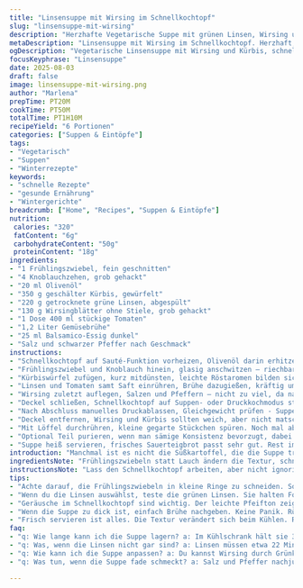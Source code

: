 ```yaml
---
title: "Linsensuppe mit Wirsing im Schnellkochtopf"
slug: "linsensuppe-mit-wirsing"
description: "Herzhafte Vegetarische Suppe mit grünen Linsen, Wirsing und Kürbis statt Süßkartoffel, abgeschmeckt mit Balsamico-Essig. Schnell im Schnellkochtopf zubereitet, kräftig und wärmend mit vielen Gemüsestückchen und einer feinen Knoblauchnote. Für Flexibilität glutenfrei, milchfrei, vegan. Perfekte Gemüseeinlage, dicklich cremig nach dem Pürieren oder stückig gehalten. Lauwarm servieren, passt gut zu frischem Brot. Tolle Winterspeise, die satt macht und nussig schmeckt."
metaDescription: "Linsensuppe mit Wirsing im Schnellkochtopf. Herzhaft, cremig und wärmend. Ideal für den Winter."
ogDescription: "Vegetarische Linsensuppe mit Wirsing und Kürbis, schnell zubereitet im Schnellkochtopf. Ein Genuss an kalten Tagen."
focusKeyphrase: "Linsensuppe"
date: 2025-08-03
draft: false
image: linsensuppe-mit-wirsing.png
author: "Marlena"
prepTime: PT20M
cookTime: PT50M
totalTime: PT1H10M
recipeYield: "6 Portionen"
categories: ["Suppen & Eintöpfe"]
tags:
- "Vegetarisch"
- "Suppen"
- "Winterrezepte"
keywords:
- "schnelle Rezepte"
- "gesunde Ernährung"
- "Wintergerichte"
breadcrumb: ["Home", "Recipes", "Suppen & Eintöpfe"]
nutrition: 
 calories: "320"
 fatContent: "6g"
 carbohydrateContent: "50g"
 proteinContent: "18g"
ingredients:
- "1 Frühlingszwiebel, fein geschnitten"
- "4 Knoblauchzehen, grob gehackt"
- "20 ml Olivenöl"
- "350 g geschälter Kürbis, gewürfelt"
- "220 g getrocknete grüne Linsen, abgespült"
- "130 g Wirsingblätter ohne Stiele, grob gehackt"
- "1 Dose 400 ml stückige Tomaten"
- "1,2 Liter Gemüsebrühe"
- "25 ml Balsamico-Essig dunkel"
- "Salz und schwarzer Pfeffer nach Geschmack"
instructions:
- "Schnellkochtopf auf Sauté-Funktion vorheizen, Olivenöl darin erhitzen."
- "Frühlingszwiebel und Knoblauch hinein, glasig anschwitzen – riechbar, nicht braun werden lassen."
- "Kürbiswürfel zufügen, kurz mitdünsten, leichte Röstaromen bilden sich."
- "Linsen und Tomaten samt Saft einrühren, Brühe dazugießen, kräftig umrühren, damit nichts ansetzt."
- "Wirsing zuletzt auflegen, Salzen und Pfeffern – nicht zu viel, da nachher noch abschmecken."
- "Deckel schließen, Schnellkochtopf auf Suppen- oder Druckkochmodus stellen, Zeit auf ca. 22 Minuten einstellen."
- "Nach Abschluss manuelles Druckablassen, Gleichgewicht prüfen - Suppe darf nicht zu dick sein, ggf. Brühe zufügen."
- "Deckel entfernen, Wirsing und Kürbis sollten weich, aber nicht matschig sein, Linsen bissfest, nicht mehlig."
- "Mit Löffel durchrühren, kleine gegarte Stückchen spüren. Noch mal abschmecken mit Essig für Säure, Salz, Pfeffer nachziehen lassen."
- "Optional Teil purieren, wenn man sämige Konsistenz bevorzugt, dabei den Rest stückig behalten für Texturkontrast."
- "Suppe heiß servieren, frisches Sauerteigbrot passt sehr gut. Rest im Kühlschrank aufbewahren, am nächsten Tag noch intensiver im Geschmack."
introduction: "Manchmal ist es nicht die Süßkartoffel, die die Suppe trägt, sondern ein kräftiger Kürbis. Er bringt mehr Tiefe, diese erdige Note, wenn er langsam mit den Linsen im Schnellkochtopf schmort. So viel Geschmack. Kombiniert mit Wirsing, der knackig bleibt, aber auch die weichen Linsen umspielt. Unverzichtbar: Knoblauch, der darf ruhig kräftig sein, der gibt diesen Hauch Würze. Die Herausforderung: weder verkochen noch fade werden. Oft zu lange gekocht, dann wird Linsensuppe langweilig. Timing, Geräusche am Kippschlauch, leichter Druckabfall, das Auge beim Öffnen – alles Zeichen für den richtigen Moment. Ich hab gelernt: weniger ist oft mehr, dafür sauber gewürzt und mit Biss. Ein guter Balsamico nimmt den säuerlichen Ton, ersetzt Wein und bringt Frische rein. Und dann diese Tomaten, ein bisschen süß, ein bisschen säuerlich. Nicht zu viel sonst wird es matschig. Kurzum, ein Gericht für kühleres Wetter, wenn die Küche schon nach Herbst duftet und Vorräte langsam leer werden. Nicht zu glatt mixen, der Bissen muss bleiben. Die Suppenlust ist manchmal eine Frage der Textur, nicht nur der Zutaten."
ingredientsNote: "Frühlingszwiebeln statt Lauch ändern die Textur, schneller weich und milder im Geschmack, gerade wenn man keine Lust auf langen Anschwitzprozess hat. Knoblauch nach Belieben zwischen 3-5 Zehen, mehr bringt Tiefe, aber wird auch dominant. Kürbis kann Hokkaido oder Butternut sein, hat mehr Aroma als Süßkartoffel und bindet die Suppe dicklich. Wer keine grünen Linsen findet, kann rote Linsen nehmen, dann Kochzeit aufpassen, sonst zerfallen sie komplett. Wirsing ist toll, da kräftiger als kale und weniger bitter. Tomaten aus der Dose sollten qualitativ sein, günstige Sorten bringen viel Wasser, Suppe verwässert. Balsamico-Essig ist mein Geheimtipp, milder Rotweinessig geht auch, Zitronensaft würde Säure zu schroff setzen. Wenn’s einmal fehlt: ein Schuss Sojasauce hebt Umami, gibt Tiefe. Immer mit Salz und Pfeffer arbeiten, die Basis entscheidet, sonst schmeckt alles fad. Die Gemüsebrühe selbst gemacht oder gut abgepackt – kein Instant-Pulver, das killt die Suppe."
instructionsNote: "Lass den Schnellkochtopf arbeiten, aber nicht ignorieren. Geräuschkulisse verrät viel, der leichte pfeifende Ton, wenn Druck steigt. Vorher alle Zutaten schnippeln, damit der Tagesablauf sitzt; wenn man erst während des Kochens schneidet, verliert man Zeit und Temperatur. Zwiebelschichten weich, Duft steigt, noch bevor Knoblauch braun wird, also schnell weiter. Kürbisse würfeln in gleichmäßige Stücke, sonst köpfen sie unterschiedlich schnell. Linsen spülen ist Pflicht, reduziert Schaum und Verunreinigungen. Beim Ansetzen das Umrühren nicht vergessen, damit der Boden safe bleibt. Schnelles Abdampfen nach der Kochzeit, nicht Abwarten – weil Gewürze sonst zerfallen und bitter werden können. Deckel erst komplett abnehmen, wenn kein Druck mehr da ist, sonst gibt’s heiße Suppe im Gesicht. Abschmecken am Ende ist ein Muss, oft fehlt noch der letzte Schuss Säure oder Salz. Man kann vor dem Servieren einen Teil pürieren, um Textur zu variieren. Reste nochmals aufkochen, schmecken oft noch besser, weil Aromen sich setzen. Falls Suppe zu dick, Brühe oder Wasser nachschütten, aber möglichst nicht mehr abschmecken müssen, Salz lieber erst am Schluss, sonst schmeckt man das Endprodukt kaum."
tips:
- "Achte darauf, die Frühlingszwiebeln in kleine Ringe zu schneiden. So garen sie gleichmäßiger als ganze Stücke. Kümmere dich um den Knoblauch; der sollte nicht zu lange schwitzen. Es entsteht Bitterkeit. Kürbis gleichmäßig würfeln. Ansonsten garen einige Teile schneller als andere."
- "Wenn du die Linsen auswählst, teste die grünen Linsen. Sie halten Form, ideal. Rote Linsen zerfallen schneller. Tomaten aus der Dose sind oft wässerig. Investiere in gute Qualität, um das Aroma zu maximieren. Für mehr Tiefe: Balsamico-Essig. Er ersetzt Wein gut."
- "Geräusche im Schnellkochtopf sind wichtig. Der leichte Pfeifton zeigt Druckaufbau an. Beim Öffnen darauf achten; kein Druck mehr da, sonst gibt’s eine heiße Überraschung. Schmecke die Suppe immer am Ende ab. Oft braucht es einen letzten Schuss Essig oder Salz."
- "Wenn die Suppe zu dick ist, einfach Brühe nachgeben. Keine Panik. Rühren und nachsalzen erst zum Schluss. Zeitmanagement ist wichtig. Zwiebeln anbraten, dann sofort Knoblauch dazu. Wenn du wartest, wird der Knoblauch braun."
- "Frisch servieren ist alles. Die Textur verändert sich beim Kühlen. Reste aufwärmen? Das geht klar. Oft intensiviert sich der Geschmack. Achte darauf, die Konsistenz zu prüfen. Nicht zu glatt mixen – der Biss muss bleiben."
faq:
- "q: Wie lange kann ich die Suppe lagern? a: Im Kühlschrank hält sie 3-4 Tage. Aber danach bleibt nur der Geschmack. Einfrieren ist möglich. Setze auf Portionsbehälter; so hast du etwas für später."
- "q: Was, wenn die Linsen nicht gar sind? a: Linsen müssen etwa 22 Minuten im Schnellkochtopf. Manchmal braucht es länger. Lass die Zeit zu, aber öffne zwischendurch nicht zu oft. Druck beachten."
- "q: Wie kann ich die Suppe anpassen? a: Du kannst Wirsing durch Grünkohl ersetzen. Das verändert den Geschmack. Kürbisvarianten wie Butternut ausprobieren, es gibt schöne Aromen. Mehr Gewürze sind ebenfalls möglich."
- "q: Was tun, wenn die Suppe fade schmeckt? a: Salz und Pfeffer nachjustieren, einen Schuss Essig dazu. Das macht einen Unterschied. Achten auf die Qualität der Brühe – sie ist die Basis."

---
```

